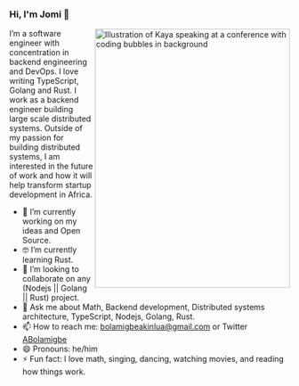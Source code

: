### Hi, I'm Jomi 👋

<img align="right" src="https://mir-s3-cdn-cf.behance.net/project_modules/max_1200/52274758660765.5a0463f209c4f.png" alt="Illustration of Kaya speaking at a conference with coding bubbles in background" width=350px height=465px/>

I’m a software engineer with concentration in backend engineering and DevOps. I love writing TypeScript, Golang and Rust. I work as a backend engineer building large scale distributed systems. Outside of my passion for building distributed systems, I am interested in the future of work and how it will help transform startup development in Africa.

- 🔭 I’m currently working on my ideas and Open Source.
- 🤓 I’m currently learning Rust.
- 👯 I’m looking to collaborate on any (Nodejs || Golang || Rust) project.
- 💬 Ask me about Math, Backend development, Distributed systems architecture, TypeScript, Nodejs, Golang, Rust.
- 📫 How to reach me: bolamigbeakinlua@gmail.com or Twitter [ABolamigbe](https://twitter.com/ABolamigbe)
- 😄 Pronouns: he/him
- ⚡ Fun fact: I love math, singing, dancing, watching movies, and reading how things work.
